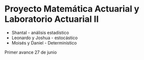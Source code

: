 # Proyecto Matemática Actuarial y Laboratorio Actuarial II
* Shantal - análisis estadístico
* Leonardo y Joshua - estocástico
* Moisés y Daniel - Determinístico
 
Primer avance 27 de junio
